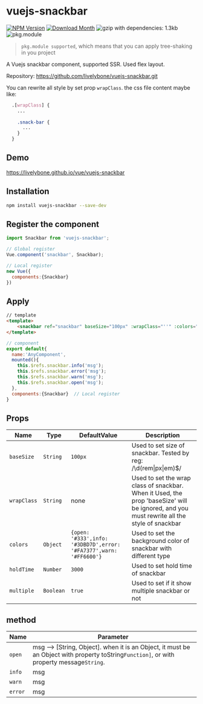 # vuejs-snackbar 
[![NPM Version](http://img.shields.io/npm/v/@livelybone/vuejs-snackbar.svg?style=flat-square)](https://www.npmjs.com/package/@livelybone/vuejs-snackbar)
[![Download Month](http://img.shields.io/npm/dm/@livelybone/vuejs-snackbar.svg?style=flat-square)](https://www.npmjs.com/package/@livelybone/vuejs-snackbar)
![gzip with dependencies: 1.3kb](https://img.shields.io/badge/gzip--with--dependencies-1.3kb-brightgreen.svg "gzip with dependencies: 1.3kb")
![pkg.module](https://img.shields.io/badge/pkg.module-supported-blue.svg "pkg.module")

> `pkg.module supported`, which means that you can apply tree-shaking in you project

A Vuejs snackbar component, supported SSR. Used flex layout.

Repository: https://github.com/livelybone/vuejs-snackbar.git

You can rewrite all style by set prop `wrapClass`. the css file content maybe like:
```scss
  .[wrapClass] {
    ...
    
    .snack-bar {
      ...
    }
  }
```

## Demo
https://livelybone.github.io/vue/vuejs-snackbar

## Installation
```bash
npm install vuejs-snackbar --save-dev
```

## Register the component
```javascript
import Snackbar from 'vuejs-snackbar';

// Global register
Vue.component('snackbar', Snackbar);

// Local register
new Vue({
  components:{Snackbar}
})

```

## Apply
```html
// template
<template>
    <snackbar ref="snackbar" baseSize="100px" :wrapClass="''" :colors="null" :holdTime="3000" :multiple="true"/>
</template>
```
```javascript
// component
export default{
  name:'AnyComponent',
  mounted(){
    this.$refs.snackbar.info('msg');
    this.$refs.snackbar.error('msg');
    this.$refs.snackbar.warn('msg');
    this.$refs.snackbar.open('msg');
  },
  components:{Snackbar}  // Local register
}
```

## Props
| Name          | Type                                      | DefaultValue                                                          | Description  |
| ------------- | ----------------------------------------- | --------------------------------------------------------------------  | ------------ |
| `baseSize`    | `String`                                  | `100px`                                                               | Used to set size of snackbar. Tested by reg: /\d(rem&#124;px&#124;em)$/ |
| `wrapClass`   | `String`                                  | none                                                                  | Used to set the wrap class of snackbar. When it Used, the prop 'baseSize' will be ignored, and you must rewrite all the style of snackbar |
| `colors`      | `Object`                                  | `{open: '#333',info: '#3DBD7D',error: '#FA7377',warn: '#FF6600'}`     | Used to set the background color of snackbar with different type |
| `holdTime`    | `Number`                                  | `3000`                                                                | Used to set hold time of snackbar |
| `multiple`    | `Boolean`                                 | `true`                                                                | Used to set if it show multiple snackbar or not |

## method
| Name          | Parameter  |
| ------------- | ------------ |
| `open`        | msg --> [String, Object]. when it is an Object, it must be an Object with property toString`Function]`, or with property message`String`. |
| `info`        | msg |
| `warn`        | msg |
| `error`       | msg |
